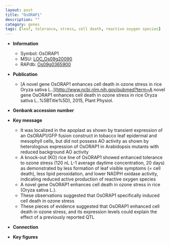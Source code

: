 ```yaml
---
layout: post
title: "OsORAP1"
description: ""
category: genes
tags: [leaf, tolerance, stress, cell death, reactive oxygen species]
---
```


* **Information**  
    + Symbol: OsORAP1  
    + MSU: [LOC_Os09g20090](http://rice.plantbiology.msu.edu/cgi-bin/ORF_infopage.cgi?orf=LOC_Os09g20090)  
    + RAPdb: [Os09g0365900](http://rapdb.dna.affrc.go.jp/viewer/gbrowse_details/irgsp1?name=Os09g0365900)  

* **Publication**  
    + [A novel gene OsORAP1 enhances cell death in ozone stress in rice Oryza sativa L..](http://www.ncbi.nlm.nih.gov/pubmed?term=A novel gene OsORAP1 enhances cell death in ozone stress in rice Oryza sativa L..%5BTitle%5D), 2015, Plant Physiol.

* **Genbank accession number**  

* **Key message**  
    + It was localized in the apoplast as shown by transient expression of an OsORAP1/GFP fusion construct in tobacco leaf epidermal and mesophyll cells, but did not possess AO activity as shown by heterologous expression of OsORAP1 in Arabidopsis mutants with reduced background AO activity
    + A knock-out (KO) rice line of OsORAP1 showed enhanced tolerance to ozone stress (120 nL L-1 average daytime concentration, 20 days) as demonstrated by less formation of leaf visible symptoms (= cell death), less lipid peroxidation, and lower NADPH oxidase activity, indicating reduced active production of reactive oxygen species
    + A novel gene OsORAP1 enhances cell death in ozone stress in rice (Oryza sativa L.).
    + These observations suggested that OsORAP1 specifically induced cell death in ozone stress
    + These pieces of evidence suggested that OsORAP1 enhanced cell death in ozone stress, and its expression levels could explain the effect of a previously reported QTL

* **Connection**  

* **Key figures**  


